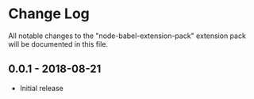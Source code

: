 # Change Log
All notable changes to the "node-babel-extension-pack" extension pack will be documented in this file.

## 0.0.1 - 2018-08-21
- Initial release